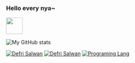 ### Hello every nya~ 
<img src="https://custom-doodle.com/wp-content/uploads/doodle/auto-draft/running-nikke-doro-kawaii-doodle.gif" width="45px">


![My GitHub stats](https://github-readme-stats.vercel.app/api?username=hooqii&theme=graywhite&show_icons=true)

[![Defri Salwan](https://bentos.jkominovic.dev/api/v1/bento-cards?url=https%3A%2F%2Fx.com%2Fhoo_qii&subtitle=HooQii&size=square&rounded=24)](https://x.com/hoo_qii)
[![Defri Salwan](https://bentos.jkominovic.dev/api/v1/bento-cards?url=https%3A%2F%2Fwww.linkedin.com%2Fin%2Fdefri-salwan%2F&subtitle=Defri+Salwan&size=square&rounded=24)](https://www.linkedin.com/in/defri-salwan/)
[![Programing Lang](https://bentos.jkominovic.dev/api/v1/generic-card?icon=sikotlin&subtitle=Programing+Lang&size=square)](https://bentos.jkominovic.dev/api/v1/generic-card?icon=sikotlin&subtitle=Programing+Lang&size=square)
